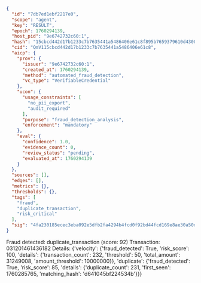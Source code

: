 ```json
{
  "id": "7db7ed1ebf2217e0",
  "scope": "agent",
  "key": "RESULT",
  "epoch": 1760294139,
  "host_pid": "9e6742732c60:1",
  "hash": "15cbcd442d17b1233c7b7635441a5486406e61c8f895b7659379610d430870b4",
  "cid": "QmV115cbcd442d17b1233c7b7635441a5486406e61c8",
  "aicp": {
    "prov": {
      "issuer": "9e6742732c60:1",
      "created_at": 1760294139,
      "method": "automated_fraud_detection",
      "vc_type": "VerifiableCredential"
    },
    "ucon": {
      "usage_constraints": [
        "no_pii_export",
        "audit_required"
      ],
      "purpose": "fraud_detection_analysis",
      "enforcement": "mandatory"
    },
    "eval": {
      "confidence": 1.0,
      "evidence_count": 0,
      "review_status": "pending",
      "evaluated_at": 1760294139
    }
  },
  "sources": [],
  "edges": [],
  "metrics": {},
  "thresholds": {},
  "tags": [
    "fraud",
    "duplicate_transaction",
    "risk_critical"
  ],
  "sig": "4fa230185ecec3eba092e5dfb2fa4294b4fcd0f92bd44fcd169e8ae30a50d66e"
}
```

Fraud detected: duplicate_transaction (score: 92)
Transaction: 031201461436182
Details: {'velocity': {'fraud_detected': True, 'risk_score': 100, 'details': {'transaction_count': 232, 'threshold': 50, 'total_amount': 31249008, 'amount_threshold': 10000000}}, 'duplicate': {'fraud_detected': True, 'risk_score': 85, 'details': {'duplicate_count': 231, 'first_seen': 1760285765, 'matching_hash': 'd641045bf224534b'}}}